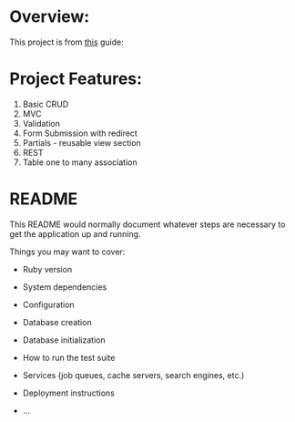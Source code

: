 Overview:
=========

This project is from [this](http://guides.rubyonrails.org/getting_started.html) guide: 


Project Features:
=================

01. Basic CRUD
02. MVC
03. Validation
04. Form Submission with redirect
05. Partials - reusable view section
06. REST 
07. Table one to many association


# README

This README would normally document whatever steps are necessary to get the
application up and running.

Things you may want to cover:

* Ruby version

* System dependencies

* Configuration

* Database creation

* Database initialization

* How to run the test suite

* Services (job queues, cache servers, search engines, etc.)

* Deployment instructions

* ...
